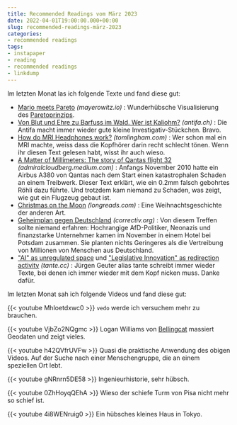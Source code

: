 ```yaml
---
title: Recommended Readings vom März 2023
date: 2022-04-01T19:00:00.000+00:00
slug: recommended-readings-märz-2023
categories:
- recommended readings
tags:
- instapaper
- reading
- recommended readings
- linkdump
---
```


Im letzten Monat las ich folgende Texte und fand diese gut:

- [Mario meets Pareto](https://www.mayerowitz.io/blog/mario-meets-pareto) *(mayerowitz.io)* : Wunderhübsche Visualisierung des [Paretoprinzips](https://de.wikipedia.org/wiki/Paretoprinzip).
- [Von Blut und Ehre zu Barfuss im Wald. Wer ist Kaliohm?](https://www.antifa.ch/von-blut-und-ehre-zu-barfuss-im-wald-wer-ist-kaliohm/) *(antifa.ch)* : Die Antifa macht immer wieder gute kleine Investigativ-Stückchen. Bravo.
- [How do MRI Headphones work?](https://tomlingham.com/articles/how-do-mri-headphones-work/) *(tomlingham.com)* : Wer schon mal ein MRI machte, weiss dass die Kopfhörer darin recht schlecht tönen. Wenn ihr diesen Text gelesen habt, wisst ihr auch wieso.
- [A Matter of Millimeters: The story of Qantas flight 32](https://admiralcloudberg.medium.com/a-matter-of-millimeters-the-story-of-qantas-flight-32-bdaa62dc98e7) *(admiralcloudberg.medium.com)* : Anfangs November 2010 hatte ein Airbus A380 von Qantas nach dem Start einen katastrophalen Schaden an einem Treibwerk. Dieser Text erklärt, wie ein 0.2mm falsch gebohrtes Röhli dazu führte. Und trotzdem kam niemand zu Schaden, was zeigt, wie gut ein Flugzeug gebaut ist.
- [Christmas on the Moon](http://longreads.com/2023/12/06/christmas-holidays-alone-not-home/) *(longreads.com)* : Eine Weihnachtsgeschichte der anderen Art.
- [Geheimplan gegen Deutschland](https://correctiv.org/aktuelles/neue-rechte/2024/01/10/geheimplan-remigration-vertreibung-afd-rechtsextreme-november-treffen/) *(correctiv.org)* : Von diesem Treffen sollte niemand erfahren: Hochrangige AfD-Politiker, Neonazis und finanzstarke Unternehmer kamen im November in einem Hotel bei Potsdam zusammen. Sie planten nichts Geringeres als die Vertreibung von Millionen von Menschen aus Deutschland.
- ["AI" as unregulated space](https://tante.cc/2024/01/19/ai-as-unregulated-space/) und ["Legislative Innovation" as redirection activity](https://tante.cc/2024/01/26/legislative-innovation-as-redirection-activity/) *(tante.cc)* : Jürgen Geuter alias tante schreibt immer wieder Texte, bei denen ich immer wieder mit dem Kopf nicken muss. Danke dafür.

Im letzten Monat sah ich folgende Videos und fand diese gut:

{{< youtube MhIoetdxwc0 >}}
`vedo` werde ich versuchem mehr zu brauchen. 

{{< youtube VjbZo2NQgmc >}}
Logan Williams von [Bellingcat](https://www.bellingcat.com) massiert Geodaten und zeigt vieles.

{{< youtube h42QVfrUVFw >}}
Quasi die praktische Anwendung des obigen Videos.
Auf der Suche nach einer Menschengruppe, die an einem speziellen Ort lebt.

{{< youtube gNRnrn5DE58 >}}
Ingenieurhistorie, sehr hübsch.

{{< youtube 0ZhHoyqQEhA >}}
Wieso der schiefe Turm von Pisa nicht mehr so schief ist.

{{< youtube 4i8WENruig0 >}}
Ein hübsches kleines Haus in Tokyo.